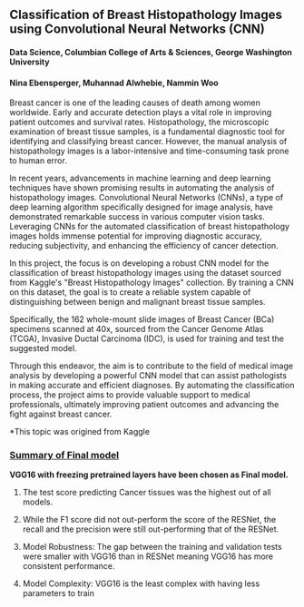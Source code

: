 ## Classification of Breast Histopathology Images using Convolutional Neural Networks (CNN)
#### Data Science, Columbian College of Arts & Sciences, George Washington University
#### Nina Ebensperger, Muhannad Alwhebie, Nammin Woo

Breast cancer is one of the leading causes of death among women worldwide. Early and accurate detection plays a vital role in improving patient outcomes and survival rates. Histopathology, the microscopic examination of breast tissue samples, is a fundamental diagnostic tool for identifying and classifying breast cancer. However, the manual analysis of histopathology images is a labor-intensive and time-consuming task prone to human error.

In recent years, advancements in machine learning and deep learning techniques have shown promising results in automating the analysis of histopathology images. Convolutional Neural Networks (CNNs), a type of deep learning algorithm specifically designed for image analysis, have demonstrated remarkable success in various computer vision tasks. Leveraging CNNs for the automated classification of breast histopathology images holds immense potential for improving diagnostic accuracy, reducing subjectivity, and enhancing the efficiency of cancer detection.

In this project, the focus is on developing a robust CNN model for the classification of breast histopathology images using the dataset sourced from Kaggle's "Breast Histopathology Images" collection. By training a CNN on this dataset, the goal is to create a reliable system capable of distinguishing between benign and malignant breast tissue samples.

Specifically, the 162 whole-mount slide images of Breast Cancer (BCa) specimens scanned at 40x, sourced from the Cancer Genome Atlas (TCGA), Invasive Ductal Carcinoma (IDC), is used for training and test the suggested model.

Through this endeavor, the aim is to contribute to the field of medical image analysis by developing a powerful CNN model that can assist pathologists in making accurate and efficient diagnoses. By automating the classification process, the project aims to provide valuable support to medical professionals, ultimately improving patient outcomes and advancing the fight against breast cancer.

*This topic was origined from Kaggle

### <u> Summary of Final model  </u>

**VGG16 with freezing pretrained layers have been chosen as Final model.**

1. The test score predicting Cancer tissues was the highest out of all models.​

2. While the F1 score did not out-perform the score of the RESNet, the recall and the precision were still out-performing that of the RESNet. ​

3. Model Robustness: The gap between the training and validation tests were smaller with VGG16 than in RESNet meaning VGG16 has more consistent performance. ​

4. Model Complexity: VGG16 is the least complex with having less parameters to train
